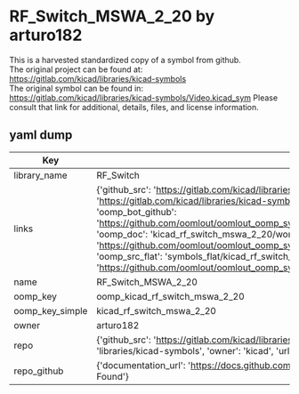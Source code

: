 # RF_Switch_MSWA_2_20 by arturo182  
This is a harvested standardized copy of a symbol from github.  
The original project can be found at:  
https://gitlab.com/kicad/libraries/kicad-symbols  
The original symbol can be found in:
https://gitlab.com/kicad/libraries/kicad-symbols/Video.kicad_sym
Please consult that link for additional, details, files, and license information.  
## yaml dump  
| Key | Value |  
| --- | --- |  
| library_name | RF_Switch |  
| links | {'github_src': 'https://gitlab.com/kicad/libraries/kicad-symbols/Video.kicad_sym', 'github_src_repo': 'https://gitlab.com/kicad/libraries/kicad-symbols', 'oomp_bot': 'kicad_rf_switch_mswa_2_20/working', 'oomp_bot_github': 'https://github.com/oomlout/oomlout_oomp_symbol_bot/tree/main/kicad_rf_switch_mswa_2_20/working', 'oomp_doc': 'kicad_rf_switch_mswa_2_20/working', 'oomp_doc_github': 'https://github.com/oomlout/oomlout_oomp_symbol_doc/tree/main/kicad_rf_switch_mswa_2_20/working', 'oomp_src_flat': 'symbols_flat/kicad_rf_switch_mswa_2_20/working', 'oomp_src_flat_github': 'https://github.com/oomlout/oomlout_oomp_symbol_src/tree/main/kicad_rf_switch_mswa_2_20/working'} |  
| name | RF_Switch_MSWA_2_20 |  
| oomp_key | oomp_kicad_rf_switch_mswa_2_20 |  
| oomp_key_simple | kicad_rf_switch_mswa_2_20 |  
| owner | arturo182 |  
| repo | {'github_src': 'https://gitlab.com/kicad/libraries/kicad-symbols/Video.kicad_sym', 'name': 'libraries/kicad-symbols', 'owner': 'kicad', 'url': 'https://gitlab.com/kicad/libraries/kicad-symbols'} |  
| repo_github | {'documentation_url': 'https://docs.github.com/rest/repos/repos#get-a-repository', 'message': 'Not Found'} |  

